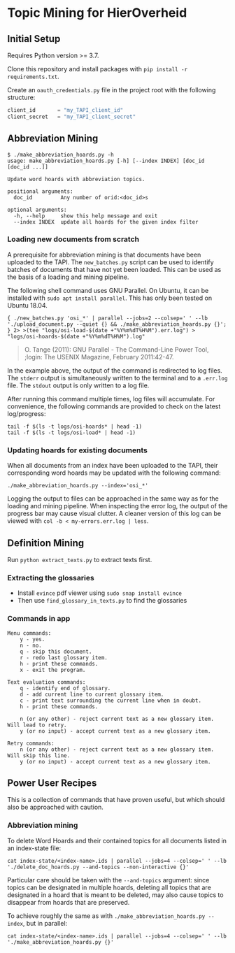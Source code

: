 # Topic Mining for HierOverheid

## Initial Setup
Requires Python version >= 3.7.

Clone this repository and install packages with `pip install -r requirements.txt`.

Create an `oauth_credentials.py` file in the project root with the following structure:

```python
client_id       = "my_TAPI_client_id"
client_secret   = "my_TAPI_client_secret"
```

## Abbreviation Mining

```shell script
$ ./make_abbreviation_hoards.py -h
usage: make_abbreviation_hoards.py [-h] [--index INDEX] [doc_id [doc_id ...]]

Update word hoards with abbreviation topics.

positional arguments:
  doc_id         Any number of orid:<doc_id>s

optional arguments:
  -h, --help     show this help message and exit
  --index INDEX  update all hoards for the given index filter
```

### Loading new documents from scratch
A prerequisite for abbreviation mining is that documents have been uploaded to the TAPI.
The `new_batches.py` script can be used to identify batches of documents that have not yet been loaded.
This can be used as the basis of a loading and mining pipeline.

The following shell command uses GNU Parallel. 
On Ubuntu, it can be installed with `sudo apt install parallel`.
This has only been tested on Ubuntu 18.04.

```shell script
{ ./new_batches.py 'osi_*' | parallel --jobs=2 --colsep=' ' --lb './upload_document.py --quiet {} && ./make_abbreviation_hoards.py {}'; } 2> >(tee "logs/osi-load-$(date +"%Y%m%dT%H%M").err.log") > "logs/osi-hoards-$(date +"%Y%m%dT%H%M").log"
```

> O. Tange (2011): GNU Parallel - The Command-Line Power Tool, 
> ;login: The USENIX Magazine, February 2011:42-47.

In the example above, the output of the command is redirected to log files.
The `stderr` output is simultaneously written to the terminal and to a `.err.log` file.
The `stdout` output is only written to a log file.

After running this command multiple times, log files will accumulate.
For convenience, the following commands are provided to check on the latest log/progress:
 ```shell script
tail -f $(ls -t logs/osi-hoards* | head -1)
tail -f $(ls -t logs/osi-load* | head -1)
```

### Updating hoards for existing documents
When all documents from an index have been uploaded to the TAPI,
their corresponding word hoards may be updated with the following command:

```shell script
./make_abbreviation_hoards.py --index='osi_*'
```

Logging the output to files can be approached in the same way
as for the loading and mining pipeline.
When inspecting the error log, the output of the progress bar may cause visual clutter.
A cleaner version of this log can be viewed with `col -b < my-errors.err.log | less`.

## Definition Mining
Run `python extract_texts.py` to extract texts first.

### Extracting the glossaries
- Install `evince` pdf viewer using `sudo snap install evince`
- Then use `find_glossary_in_texts.py` to find the glossaries


### Commands in app

```
Menu commands:
    y - yes.
    n - no.
    q - skip this document.
    r - redo last glossary item.
    h - print these commands.
    x - exit the program.

Text evaluation commands:
    q - identify end of glossary.
    d - add current line to current glossary item.
    c - print text surrounding the current line when in doubt.
    h - print these commands.

    n (or any other) - reject current text as a new glossary item. Will lead to retry.
    y (or no input) - accept current text as a new glossary item.

Retry commands:
    n (or any other) - reject current text as a new glossary item. Will skip this line.
    y (or no input) - accept current text as a new glossary item.
```

## Power User Recipes
This is a collection of commands that have proven useful,
but which should also be approached with caution.

### Abbreviation mining
To delete Word Hoards and their contained topics for all documents
listed in an index-state file:

```shell script
cat index-state/<index-name>.ids | parallel --jobs=4 --colsep=' ' --lb './delete_doc_hoards.py --and-topics --non-interactive {}'
```

Particular care should be taken with the `--and-topics` argument:
since topics can be designated in multiple hoards, deleting all
topics that are designated in a hoard that is meant to be deleted,
may also cause topics to disappear from hoards that are preserved.

To achieve roughly the same as with `./make_abbreviation_hoards.py --index`,
but in parallel:

```shell script
cat index-state/<index-name>.ids | parallel --jobs=4 --colsep=' ' --lb './make_abbreviation_hoards.py {}'
```
